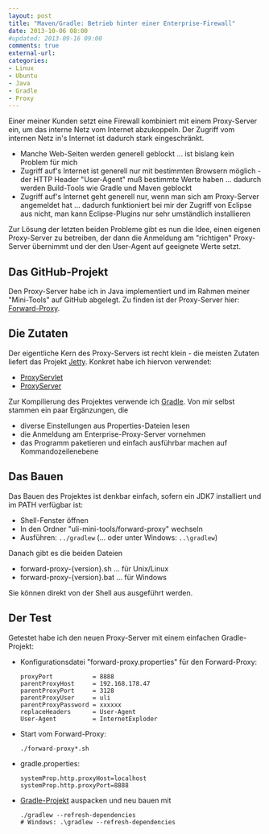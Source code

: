 ```yaml
---
layout: post
title: "Maven/Gradle: Betrieb hinter einer Enterprise-Firewall"
date: 2013-10-06 08:00
#updated: 2013-09-16 09:00
comments: true
external-url: 
categories: 
- Linux
- Ubuntu
- Java
- Gradle
- Proxy
---
```


Einer meiner Kunden setzt eine Firewall kombiniert mit einem
Proxy-Server ein, um das interne Netz vom Internet abzukoppeln.
Der Zugriff vom internen Netz in's Internet ist dadurch stark eingeschränkt.

* Manche Web-Seiten werden generell geblockt ... ist bislang kein Problem für mich
* Zugriff auf's Internet ist generell nur mit bestimmten Browsern möglich - der HTTP Header "User-Agent" muß bestimmte Werte haben ... dadurch werden Build-Tools wie Gradle und Maven geblockt
* Zugriff auf's Internet geht generell nur, wenn man sich am Proxy-Server angemeldet hat ... dadurch funktioniert bei mir der Zugriff von Eclipse aus nicht, man kann Eclipse-Plugins nur sehr umständlich installieren

Zur Lösung der letzten beiden Probleme gibt es nun die Idee, einen eigenen
Proxy-Server zu betreiben, der dann die Anmeldung am
"richtigen" Proxy-Server übernimmt und der den User-Agent auf geeignete Werte
setzt.

<!-- more -->

## Das GitHub-Projekt

Den Proxy-Server habe ich in Java implementiert und im Rahmen meiner "Mini-Tools" auf GitHub
abgelegt. Zu finden ist der Proxy-Server hier: [Forward-Proxy](https://github.com/uli-heller/uli-mini-tools/blob/master/forward-proxy/README.md).

## Die Zutaten

Der eigentliche Kern des Proxy-Servers ist recht klein - die meisten Zutaten liefert das Projekt
[Jetty](http://www.eclipse.org/jetty/). Konkret habe ich hiervon verwendet:

* [ProxyServlet](http://www.eclipse.org/jetty/documentation/current/proxy-servlet.html)
* [ProxyServer](http://git.eclipse.org/c/jetty/org.eclipse.jetty.project.git/tree/examples/embedded/src/main/java/org/eclipse/jetty/embedded/ProxyServer.java?id=jetty-9.0.6.v20130930)

Zur Kompilierung des Projektes verwende ich [Gradle](http://gradle.org). Von mir selbst stammen ein paar Ergänzungen,
die

* diverse Einstellungen aus Properties-Dateien lesen
* die Anmeldung am Enterprise-Proxy-Server vornehmen
* das Programm paketieren und einfach ausführbar machen auf Kommandozeilenebene

## Das Bauen

Das Bauen des Projektes ist denkbar einfach, sofern ein JDK7 installiert und im PATH verfügbar ist:

* Shell-Fenster öffnen
* In den Ordner "uli-mini-tools/forward-proxy" wechseln
* Ausführen: `../gradlew` (... oder unter Windows: `..\gradlew`)

Danach gibt es die beiden Dateien

* forward-proxy-{version}.sh ... für Unix/Linux
* forward-proxy-{version}.bat ... für Windows

Sie können direkt von der Shell aus ausgeführt werden.

## Der Test

Getestet habe ich den neuen Proxy-Server mit einem einfachen Gradle-Projekt:

* Konfigurationsdatei "forward-proxy.properties" für den Forward-Proxy:

      proxyPort           = 8888
      parentProxyHost     = 192.168.178.47
      parentProxyPort     = 3128
      parentProxyUser     = uli
      parentProxyPassword = xxxxxx
      replaceHeaders      = User-Agent
      User-Agent          = InternetExploder

* Start vom Forward-Proxy:

      ./forward-proxy*.sh

* gradle.properties:

      systemProp.http.proxyHost=localhost
      systemProp.http.proxyPort=8888

* [Gradle-Projekt](/downloads/code/simple-gradle-project.zip) auspacken und neu bauen mit

      ./gradlew --refresh-dependencies
      # Windows: .\gradlew --refresh-dependencies
